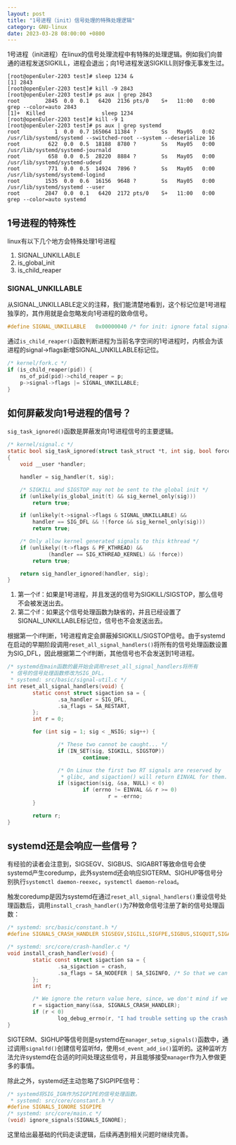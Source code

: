 ```yaml
---
layout: post
title: "1号进程（init）信号处理的特殊处理逻辑"
category: GNU-linux
date: 2023-03-28 08:00:00 +0800
---
```


1号进程（init进程）在linux的信号处理流程中有特殊的处理逻辑。例如我们向普通的进程发送SIGKILL，进程会退出；向1号进程发送SIGKILL则好像无事发生过。

```
[root@openEuler-2203 test]# sleep 1234 &
[1] 2843
[root@openEuler-2203 test]# kill -9 2843
[root@openEuler-2203 test]# ps aux | grep 2843
root        2845  0.0  0.1   6420  2136 pts/0    S+   11:00   0:00 grep --color=auto 2843
[1]+  Killed                  sleep 1234
[root@openEuler-2203 test]# kill -9 1
[root@openEuler-2203 test]# ps aux | grep systemd
root           1  0.0  0.7 165064 11384 ?        Ss   May05   0:02 /usr/lib/systemd/systemd --switched-root --system --deserialize 16
root         622  0.0  0.5  18188  8780 ?        Ss   May05   0:00 /usr/lib/systemd/systemd-journald
root         658  0.0  0.5  28220  8884 ?        Ss   May05   0:00 /usr/lib/systemd/systemd-udevd
root         771  0.0  0.5  14924  7896 ?        Ss   May05   0:00 /usr/lib/systemd/systemd-logind
root        1535  0.0  0.6  16156  9648 ?        Ss   May05   0:00 /usr/lib/systemd/systemd --user
root        2847  0.0  0.1   6420  2172 pts/0    S+   11:00   0:00 grep --color=auto systemd
```

## 1号进程的特殊性

linux有以下几个地方会特殊处理1号进程

1. SIGNAL_UNKILLABLE
2. is_global_init
3. is_child_reaper

### SIGNAL_UNKILLABLE

从SIGNAL_UNKILLABLE定义的注释，我们能清楚地看到，这个标记位是1号进程独享的，其作用就是会忽略发向1号进程的致命信号。

```c
#define SIGNAL_UNKILLABLE	0x00000040 /* for init: ignore fatal signals */
```

通过`is_child_reaper()`函数判断进程为当前名字空间的1号进程时，内核会为该进程的signal->flags新增SIGNAL_UNKILLABLE标记位。

```c
/* kernel/fork.c */
if (is_child_reaper(pid)) {
    ns_of_pid(pid)->child_reaper = p;
    p->signal->flags |= SIGNAL_UNKILLABLE;
}
```

## 如何屏蔽发向1号进程的信号？

`sig_task_ignored()`函数是屏蔽发向1号进程信号的主要逻辑。

```c
/* kernel/signal.c */
static bool sig_task_ignored(struct task_struct *t, int sig, bool force)
{
	void __user *handler;

	handler = sig_handler(t, sig);

	/* SIGKILL and SIGSTOP may not be sent to the global init */
	if (unlikely(is_global_init(t) && sig_kernel_only(sig)))
		return true;

	if (unlikely(t->signal->flags & SIGNAL_UNKILLABLE) &&
	    handler == SIG_DFL && !(force && sig_kernel_only(sig)))
		return true;

	/* Only allow kernel generated signals to this kthread */
	if (unlikely((t->flags & PF_KTHREAD) &&
		     (handler == SIG_KTHREAD_KERNEL) && !force))
		return true;

	return sig_handler_ignored(handler, sig);
}
```

1. 第一个if：如果是1号进程，并且发送的信号为SIGKILL/SIGSTOP，那么信号不会被发送出去。
2. 第二个if：如果这个信号处理函数为缺省的，并且已经设置了SIGNAL_UNKILLABLE标记位，信号也不会发送出去。

根据第一个if判断，1号进程肯定会屏蔽掉SIGKILL/SIGSTOP信号。由于systemd在启动的早期阶段调用`reset_all_signal_handlers()`将所有的信号处理函数设置为SIG_DFL，因此根据第二个if判断，其他信号也不会发送到1号进程。

```c
/* systemd在main函数的最开始会调用reset_all_signal_handlers将所有
 * 信号的信号处理函数修改为SIG_DFL。
 * systemd: src/basic/signal-util.c */
int reset_all_signal_handlers(void) {
        static const struct sigaction sa = {
                .sa_handler = SIG_DFL,
                .sa_flags = SA_RESTART,
        };
        int r = 0;

        for (int sig = 1; sig < _NSIG; sig++) {

                /* These two cannot be caught... */
                if (IN_SET(sig, SIGKILL, SIGSTOP))
                        continue;

                /* On Linux the first two RT signals are reserved by
                 * glibc, and sigaction() will return EINVAL for them. */
                if (sigaction(sig, &sa, NULL) < 0)
                        if (errno != EINVAL && r >= 0)
                                r = -errno;
        }

        return r;
}
```

## systemd还是会响应一些信号？

有经验的读者会注意到，SIGSEGV、SIGBUS、SIGABRT等致命信号会使systemd产生coredump，此外systemd还会响应SIGTERM、SIGHUP等信号分别执行`systemctl daemon-reexec`，`systemctl daemon-reload`。

触发coredump是因为systemd在通过`reset_all_signal_handlers()`重设信号处理函数后，调用`install_crash_handler()`为7种致命信号注册了新的信号处理函数：

```c
/* systemd: src/basic/constant.h */
#define SIGNALS_CRASH_HANDLER SIGSEGV,SIGILL,SIGFPE,SIGBUS,SIGQUIT,SIGABRT

/* systemd: src/core/crash-handler.c */
void install_crash_handler(void) {
        static const struct sigaction sa = {
                .sa_sigaction = crash,
                .sa_flags = SA_NODEFER | SA_SIGINFO, /* So that we can raise the signal again from the signal handler */
        };
        int r;

        /* We ignore the return value here, since, we don't mind if we cannot set up a crash handler */
        r = sigaction_many(&sa, SIGNALS_CRASH_HANDLER);
        if (r < 0)
                log_debug_errno(r, "I had trouble setting up the crash handler, ignoring: %m");
}
```

SIGTERM、SIGHUP等信号则是systemd在`manager_setup_signals()`函数中，通过调用`signalfd()`创建信号监听fd，使用`sd_event_add_io()`监听的。这种监听方法允许systemd在合适的时间处理这些信号，并且能够接受`manager`作为入参做更多的事情。

除此之外，systemd还主动忽略了SIGPIPE信号：

```c
/* systemd将SIG_IGN作为SIGPIPE的信号处理函数。
 * systemd: src/core/constant.h */
#define SIGNALS_IGNORE SIGPIPE
/* systemd: src/core/main.c */
(void) ignore_signals(SIGNALS_IGNORE);
```

这里给出最基础的代码走读逻辑，后续再遇到相关问题时继续完善。
